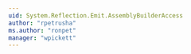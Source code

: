 ```yaml
---
uid: System.Reflection.Emit.AssemblyBuilderAccess
author: "rpetrusha"
ms.author: "ronpet"
manager: "wpickett"
---
```

